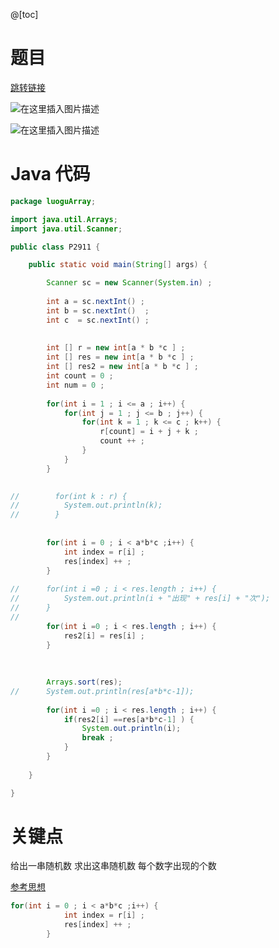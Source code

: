 ﻿@[toc]
# 题目
[跳转链接](https://www.luogu.com.cn/problem/P2911)


![在这里插入图片描述](https://img-blog.csdnimg.cn/20210401172915528.png?x-oss-process=image/watermark,type_ZmFuZ3poZW5naGVpdGk,shadow_10,text_aHR0cHM6Ly9ibG9nLmNzZG4ubmV0L1F1YW50dW1Zb3U=,size_16,color_FFFFFF,t_70)

![在这里插入图片描述](https://img-blog.csdnimg.cn/20210401173041509.png?x-oss-process=image/watermark,type_ZmFuZ3poZW5naGVpdGk,shadow_10,text_aHR0cHM6Ly9ibG9nLmNzZG4ubmV0L1F1YW50dW1Zb3U=,size_16,color_FFFFFF,t_70)



# Java 代码

```java
package luoguArray;

import java.util.Arrays;
import java.util.Scanner;

public class P2911 {

	public static void main(String[] args) {

		Scanner sc = new Scanner(System.in) ;
		
		int a = sc.nextInt() ;
		int b = sc.nextInt()  ;
		int c  = sc.nextInt() ;
		
	
		int [] r = new int[a * b *c ] ;
		int [] res = new int[a * b *c ] ;
		int [] res2 = new int[a * b *c ] ;
		int count = 0 ;
		int num = 0 ;
		
		for(int i = 1 ; i <= a ; i++) {
			for(int j = 1 ; j <= b ; j++) {
				for(int k = 1 ; k <= c ; k++) {
					r[count] = i + j + k ;
					count ++ ;
				}
			}
		}
		

//        for(int k : r) {
//        	System.out.println(k);
//        }
		
		
		for(int i = 0 ; i < a*b*c ;i++) {
			int index = r[i] ;
			res[index] ++ ;
		}
		
//		for(int i =0 ; i < res.length ; i++) {
//			System.out.println(i + "出现" + res[i] + "次");
//		}
//		
		for(int i =0 ; i < res.length ; i++) {
			res2[i] = res[i] ; 
		}
		
		
		
		Arrays.sort(res);
//		System.out.println(res[a*b*c-1]);
		
		for(int i =0 ; i < res.length ; i++) {
			if(res2[i] ==res[a*b*c-1] ) {
				System.out.println(i);
				break ;
			}
		}
		
	}

}

```

# 关键点
给出一串随机数  求出这串随机数 每个数字出现的个数

[参考思想](https://blog.csdn.net/New_new_zero/article/details/115178532)



```java
for(int i = 0 ; i < a*b*c ;i++) {
			int index = r[i] ;
			res[index] ++ ;
		}
```

